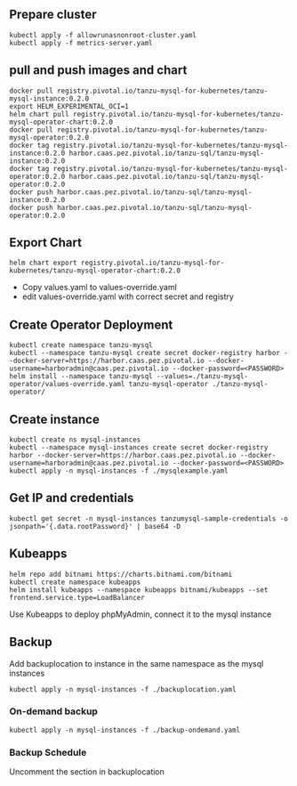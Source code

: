 ## Prepare cluster
```
kubectl apply -f allowrunasnonroot-cluster.yaml
kubectl apply -f metrics-server.yaml
```



## pull and push images and chart
```
docker pull registry.pivotal.io/tanzu-mysql-for-kubernetes/tanzu-mysql-instance:0.2.0
export HELM_EXPERIMENTAL_OCI=1
helm chart pull registry.pivotal.io/tanzu-mysql-for-kubernetes/tanzu-mysql-operator-chart:0.2.0
docker pull registry.pivotal.io/tanzu-mysql-for-kubernetes/tanzu-mysql-operator:0.2.0
docker tag registry.pivotal.io/tanzu-mysql-for-kubernetes/tanzu-mysql-instance:0.2.0 harbor.caas.pez.pivotal.io/tanzu-sql/tanzu-mysql-instance:0.2.0
docker tag registry.pivotal.io/tanzu-mysql-for-kubernetes/tanzu-mysql-operator:0.2.0 harbor.caas.pez.pivotal.io/tanzu-sql/tanzu-mysql-operator:0.2.0
docker push harbor.caas.pez.pivotal.io/tanzu-sql/tanzu-mysql-instance:0.2.0
docker push harbor.caas.pez.pivotal.io/tanzu-sql/tanzu-mysql-operator:0.2.0
```
## Export Chart
```
helm chart export registry.pivotal.io/tanzu-mysql-for-kubernetes/tanzu-mysql-operator-chart:0.2.0
```
 * Copy values.yaml to values-override.yaml
 * edit values-override.yaml with correct secret and registry

## Create Operator Deployment
```
kubectl create namespace tanzu-mysql
kubectl --namespace tanzu-mysql create secret docker-registry harbor --docker-server=https://harbor.caas.pez.pivotal.io --docker-username=harboradmin@caas.pez.pivotal.io --docker-password=<PASSWORD>
helm install --namespace tanzu-mysql --values=./tanzu-mysql-operator/values-override.yaml tanzu-mysql-operator ./tanzu-mysql-operator/
```


## Create instance
```
kubectl create ns mysql-instances
kubectl --namespace mysql-instances create secret docker-registry harbor --docker-server=https://harbor.caas.pez.pivotal.io --docker-username=harboradmin@caas.pez.pivotal.io --docker-password=<PASSWORD>
kubectl apply -n mysql-instances -f ./mysqlexample.yaml
```

## Get IP and credentials
```
kubectl get secret -n mysql-instances tanzumysql-sample-credentials -o jsonpath='{.data.rootPassword}' | base64 -D
```


## Kubeapps
```
helm repo add bitnami https://charts.bitnami.com/bitnami
kubectl create namespace kubeapps
helm install kubeapps --namespace kubeapps bitnami/kubeapps --set frontend.service.type=LoadBalancer
```

Use Kubeapps to deploy phpMyAdmin, connect it to the mysql instance


## Backup
Add backuplocation to instance in the same namespace as the mysql instances
```
kubectl apply -n mysql-instances -f ./backuplocation.yaml
```

### On-demand backup
```
kubectl apply -n mysql-instances -f ./backup-ondemand.yaml
```

### Backup Schedule
Uncomment the section in backuplocation
